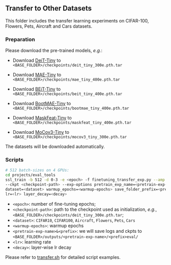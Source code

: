 ## Transfer to Other Datasets
This folder includes the transfer learning experiments on CIFAR-100, Flowers, Pets, Aircraft and Cars datasets.

### Preparation
Please download the pre-trained models, *e.g.*: 

* Download [DeiT-Tiny](https://drive.google.com/file/d/1RvhE2HucdWYHhKmPfHQW2A4EPpCHSYN_/view?usp=sharing) to `<BASE_FOLDER>/checkpoints/deit_tiny_300e.pth.tar`

* Download [MAE-Tiny](https://drive.google.com/file/d/1ZQYlvCPLZrJDqn2lp4GCIVL246WPqgEf/view?usp=sharing) to `<BASE_FOLDER>/checkpoints/mae_tiny_400e.pth.tar`

* Download [BEiT-Tiny](https://drive.google.com/file/d/13n_hY-DEheBAnheHWUoaYLS-cuCff1vX/view?usp=sharing) to `<BASE_FOLDER>/checkpoints/beit_tiny_400e.pth.tar`

* Download [BootMAE-Tiny](https://drive.google.com/file/d/11Oa9xH-6O1clrmWI5Vxyvk8DcHJ36c5P/view?usp=sharing) to `<BASE_FOLDER>/checkpoints/bootmae_tiny_400e.pth.tar`

* Download [MaskFeat-Tiny](https://drive.google.com/file/d/1Zbez38J0wn4qLR-ReoE6ey4LnCA2p2i6/view?usp=sharing) to `<BASE_FOLDER>/checkpoints/maskfeat_tiny_400e.pth.tar`

* Download [MoCov3-Tiny](https://drive.google.com/file/d/1RI0mU-PweAVIXs_hNOx-Xw3VRhN7w6un/view?usp=sharing) to `<BASE_FOLDER>/checkpoints/mocov3_tiny_300e.pth.tar`

The datasets will be downloaded automatically.

### Scripts
```bash
# 512 batch-sizes on 4 GPUs:
cd projects/eval_tools
ssl_train -b 512 -d 0-3 -e <epoch> -f finetuning_transfer_exp.py --amp \
--ckpt <checkpoint-path> --exp-options pretrain_exp_name=<pretrain-exp-name> \
dataset=<dataset> warmup_epochs=<warmup-epochs> save_folder_prefix=<prefix> \
lr=<lr> layer_decay=<decay>
```
- `<epoch>`: number of fine-tuning epochs;
- `<checkpoint-path>`: path to the checkpoint used as initialization, *e.g.*, `<BASE_FOLDER>/checkpoints/deit_tiny_300e.pth.tar`;
- `<dataset>`: `CIFAR10`, `CIFAR100`, `Aircraft`, `Flowers`, `Pets`, `Cars`
- `<warmup-epochs>`: warmup epochs
- `<pretrain-exp-name>&<prefix>`: we will save logs and ckpts to `<BASE_FOLDER>/outputs/<pretrain-exp-name>/<prefix>eval/`
- `<lr>`: learning rate
- `<decay>`: layer-wise lr decay

Please refer to [transfer.sh](scripts/transfer.sh) for detailed script examples.